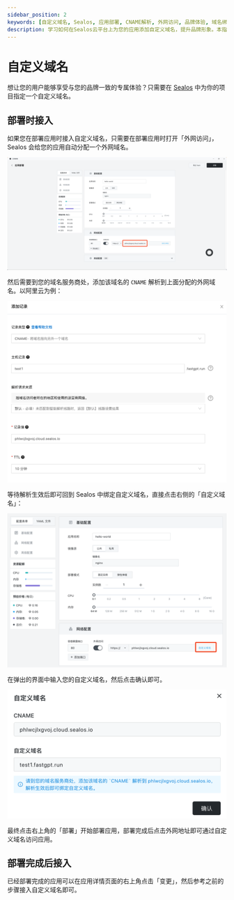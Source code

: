 ```yaml
---
sidebar_position: 2
keywords: [自定义域名, Sealos, 应用部署, CNAME解析, 外网访问, 品牌体验, 域名绑定, 云平台]
description: 学习如何在Sealos云平台上为您的应用添加自定义域名，提升品牌形象。本指南涵盖部署时和部署后的域名设置流程，包括CNAME解析和外网访问配置。
---
```


# 自定义域名

想让您的用户能够享受与您的品牌一致的专属体验？只需要在 [Sealos](https://cloud.sealos.io) 中为你的项目指定一个自定义域名。

## 部署时接入

如果您在部署应用时接入自定义域名，只需要在部署应用时打开「外网访问」，Sealos 会给您的应用自动分配一个外网域名。

![](./images/app-launchpad-domain.png)

然后需要到您的域名服务商处，添加该域名的 `CNAME` 解析到上面分配的外网域名。以阿里云为例：

![](./images/aliyun-cname.png)

等待解析生效后即可回到 Sealos 中绑定自定义域名，直接点击右侧的「自定义域名」：

![](./images/app-launchpad-domain2.png)

在弹出的界面中输入您的自定义域名，然后点击确认即可。

![](./images/app-launchpad-domain3.png)

最终点击右上角的「部署」开始部署应用，部署完成后点击外网地址即可通过自定义域名访问应用。

## 部署完成后接入

已经部署完成的应用可以在应用详情页面的右上角点击「变更」，然后参考之前的步骤接入自定义域名即可。